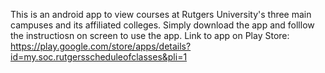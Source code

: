 This is an android app to view courses at Rutgers University's three main campuses and its affiliated colleges. Simply download the app and folllow the instructiosn on screen to use the app.
Link to app on Play Store: https://play.google.com/store/apps/details?id=my.soc.rutgersscheduleofclasses&pli=1

